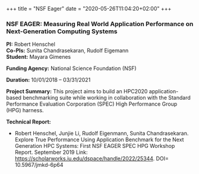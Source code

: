 +++
title = "NSF Eager"
date = "2020-05-26T11:04:20+02:00"
+++

### NSF EAGER: Measuring Real World Application Performance on Next-Generation Computing Systems

**PI:** Robert Henschel  
**Co-PIs:** Sunita Chandrasekaran, Rudolf Eigemann  
**Student:** Mayara Gimenes  

**Funding Agency:** National Science Foundation (NSF)  

**Duration:** 10/01/2018 – 03/31/2021

**Project Summary:**
This project aims to build an HPC2020 application-based benchmarking suite while working in collaboration with the Standard Performance Evaluation Corporation (SPEC) High Performance Group (HPG) harness.

**Technical Report:**

* Robert Henschel, Junjie Li, Rudolf Eigenmann, Sunita Chandrasekaran. Explore True Performance Using Application Benchmark for the Next Generation HPC Systems: First NSF EAGER SPEC HPG Workshop Report. September 2019 Link: <a href="https://scholarworks.iu.edu/dspace/handle/2022/25344">https://scholarworks.iu.edu/dspace/handle/2022/25344</a>. DOI= 10.5967/jmkd-6p64
